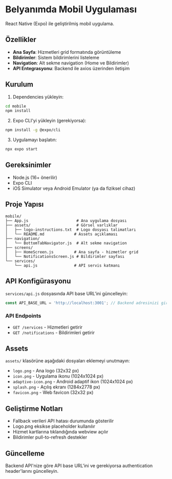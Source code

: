 # Belyanımda Mobil Uygulaması

React Native (Expo) ile geliştirilmiş mobil uygulama.

## Özellikler

- **Ana Sayfa**: Hizmetleri grid formatında görüntüleme
- **Bildirimler**: Sistem bildirimlerini listeleme
- **Navigation**: Alt sekme navigation (Home ve Bildirimler)
- **API Entegrasyonu**: Backend ile axios üzerinden iletişim

## Kurulum

1. Dependencies yükleyin:
```bash
cd mobile
npm install
```

2. Expo CLI'yi yükleyin (gerekiyorsa):
```bash
npm install -g @expo/cli
```

3. Uygulamayı başlatın:
```bash
npx expo start
```

## Gereksinimler

- Node.js (16+ önerilir)
- Expo CLI
- iOS Simulator veya Android Emulator (ya da fiziksel cihaz)

## Proje Yapısı

```
mobile/
├── App.js                     # Ana uygulama dosyası
├── assets/                    # Görsel varlıklar
│   ├── logo-instructions.txt  # Logo dosyası talimatları
│   └── README.md             # Assets açıklaması
├── navigation/
│   └── BottomTabNavigator.js  # Alt sekme navigation
├── screens/
│   ├── HomeScreen.js         # Ana sayfa - hizmetler grid
│   └── NotificationsScreen.js # Bildirimler sayfası
└── services/
    └── api.js                # API servis katmanı
```

## API Konfigürasyonu

`services/api.js` dosyasında API base URL'ini güncelleyin:

```javascript
const API_BASE_URL = 'http://localhost:3001'; // Backend adresinizi girin
```

### API Endpoints

- `GET /services` - Hizmetleri getirir
- `GET /notifications` - Bildirimleri getirir

## Assets

`assets/` klasörüne aşağıdaki dosyaları eklemeyi unutmayın:

- `logo.png` - Ana logo (32x32 px)
- `icon.png` - Uygulama ikonu (1024x1024 px)
- `adaptive-icon.png` - Android adaptif ikon (1024x1024 px)
- `splash.png` - Açılış ekranı (1284x2778 px)
- `favicon.png` - Web favicon (32x32 px)

## Geliştirme Notları

- Fallback verileri API hatası durumunda gösterilir
- Logo.png eksikse placeholder kullanılır
- Hizmet kartlarına tıklandığında webview açılır
- Bildirimler pull-to-refresh destekler

## Güncelleme

Backend API'nize göre API base URL'ini ve gerekiyorsa authentication header'larını güncelleyin.
